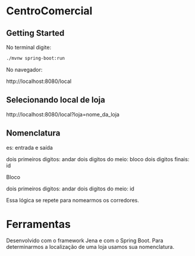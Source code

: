 # CentroComercial

## Getting Started

No terminal digite:

```bash
./mvnw spring-boot:run
```

No navegador:

http://localhost:8080/local

## Selecionando local de loja

http://localhost:8080/local?loja=nome_da_loja


## Nomenclatura

es: entrada e saída

dois primeiros digitos: andar
dois digitos do meio: bloco
dois digitos finais: id

Bloco

dois primeiros digitos: andar
dois digitos do meio: id

Essa lógica se repete para nomearmos os corredores.

# Ferramentas

Desenvolvido com o framework Jena e com o Spring Boot.
Para determinarmos a localização de uma loja usamos sua nomenclatura.
